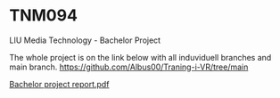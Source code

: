 # TNM094
LIU Media Technology - Bachelor Project

The whole project is on the link below with all induviduell branches and main branch.
https://github.com/Albus00/Traning-i-VR/tree/main

[Bachelor project report.pdf](https://github.com/user-attachments/files/22405635/Bachelor.project.report.pdf)
